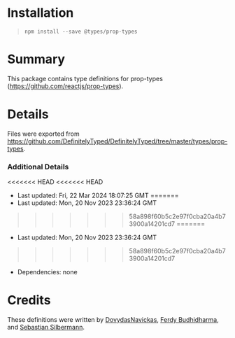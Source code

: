 # Installation
> `npm install --save @types/prop-types`

# Summary
This package contains type definitions for prop-types (https://github.com/reactjs/prop-types).

# Details
Files were exported from https://github.com/DefinitelyTyped/DefinitelyTyped/tree/master/types/prop-types.

### Additional Details
<<<<<<< HEAD
<<<<<<< HEAD
 * Last updated: Fri, 22 Mar 2024 18:07:25 GMT
=======
 * Last updated: Mon, 20 Nov 2023 23:36:24 GMT
>>>>>>> 58a898f60b5c2e97f0cba20a4b73900a14201cd7
=======
 * Last updated: Mon, 20 Nov 2023 23:36:24 GMT
>>>>>>> 58a898f60b5c2e97f0cba20a4b73900a14201cd7
 * Dependencies: none

# Credits
These definitions were written by [DovydasNavickas](https://github.com/DovydasNavickas), [Ferdy Budhidharma](https://github.com/ferdaber), and [Sebastian Silbermann](https://github.com/eps1lon).
